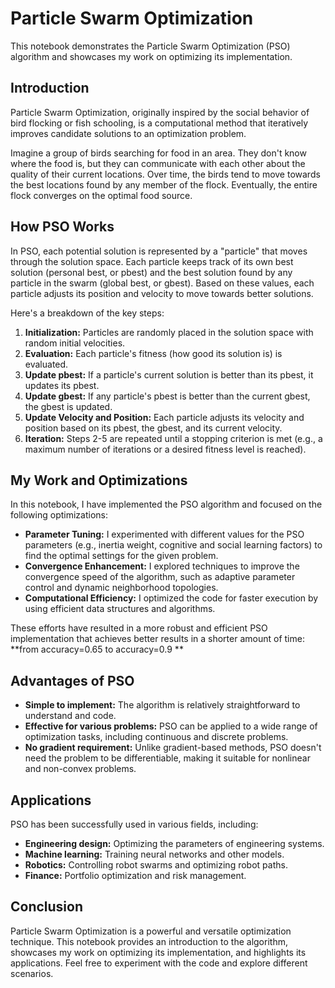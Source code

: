 # Particle Swarm Optimization

This notebook demonstrates the Particle Swarm Optimization (PSO) algorithm and showcases my work on optimizing its implementation.

## Introduction

Particle Swarm Optimization, originally inspired by the social behavior of bird flocking or fish schooling, is a computational method that iteratively improves candidate solutions to an optimization problem.

Imagine a group of birds searching for food in an area. They don't know where the food is, but they can communicate with each other about the quality of their current locations. Over time, the birds tend to move towards the best locations found by any member of the flock. Eventually, the entire flock converges on the optimal food source.

## How PSO Works

In PSO, each potential solution is represented by a "particle" that moves through the solution space. Each particle keeps track of its own best solution (personal best, or pbest) and the best solution found by any particle in the swarm (global best, or gbest). Based on these values, each particle adjusts its position and velocity to move towards better solutions.

Here's a breakdown of the key steps:

1. **Initialization:** Particles are randomly placed in the solution space with random initial velocities.
2. **Evaluation:** Each particle's fitness (how good its solution is) is evaluated.
3. **Update pbest:** If a particle's current solution is better than its pbest, it updates its pbest.
4. **Update gbest:** If any particle's pbest is better than the current gbest, the gbest is updated.
5. **Update Velocity and Position:** Each particle adjusts its velocity and position based on its pbest, the gbest, and its current velocity.
6. **Iteration:** Steps 2-5 are repeated until a stopping criterion is met (e.g., a maximum number of iterations or a desired fitness level is reached).

## My Work and Optimizations

In this notebook, I have implemented the PSO algorithm and focused on the following optimizations:

- **Parameter Tuning:** I experimented with different values for the PSO parameters (e.g., inertia weight, cognitive and social learning factors) to find the optimal settings for the given problem.
- **Convergence Enhancement:** I explored techniques to improve the convergence speed of the algorithm, such as adaptive parameter control and dynamic neighborhood topologies.
- **Computational Efficiency:** I optimized the code for faster execution by using efficient data structures and algorithms.

These efforts have resulted in a more robust and efficient PSO implementation that achieves better results in a shorter amount of time:
**from accuracy=0.65 to accuracy=0.9 **

## Advantages of PSO

- **Simple to implement:** The algorithm is relatively straightforward to understand and code.
- **Effective for various problems:** PSO can be applied to a wide range of optimization tasks, including continuous and discrete problems.
- **No gradient requirement:** Unlike gradient-based methods, PSO doesn't need the problem to be differentiable, making it suitable for nonlinear and non-convex problems.

## Applications

PSO has been successfully used in various fields, including:

- **Engineering design:** Optimizing the parameters of engineering systems.
- **Machine learning:** Training neural networks and other models.
- **Robotics:** Controlling robot swarms and optimizing robot paths.
- **Finance:** Portfolio optimization and risk management.

## Conclusion

Particle Swarm Optimization is a powerful and versatile optimization technique. This notebook provides an introduction to the algorithm, showcases my work on optimizing its implementation, and highlights its applications. Feel free to experiment with the code and explore different scenarios.
